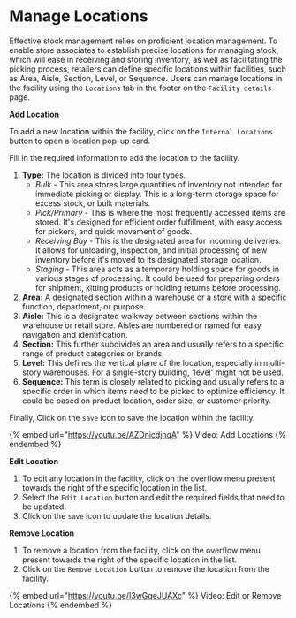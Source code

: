 # Manage Locations

Effective stock management relies on proficient location management. To enable store associates to establish precise locations for managing stock, which will ease in receiving and storing inventory, as well as facilitating the picking process, ​​retailers can define specific locations within facilities, such as Area, Aisle, Section, Level, or Sequence. Users can manage locations in the facility using the `Locations` tab in the footer on the `Facility details` page. 


**Add Location**

To add a new location within the facility, click on the `Internal Locations` button to open a location pop-up card.

Fill in the required information to add the location to the facility.

1. **Type:** The location is divided into four types.
    * _Bulk_ - This area stores large quantities of inventory not intended for immediate picking or display. This is a long-term storage space for excess stock, or bulk materials.
    * _Pick/Primary_ - This is where the most frequently accessed items are stored. It's designed for efficient order fulfillment, with easy access for pickers, and quick movement of goods.
    * _Receiving Bay_ - This is the designated area for incoming deliveries. It allows for unloading, inspection, and initial processing of new inventory before it's moved to its designated storage location.
    * _Staging_ - This area acts as a temporary holding space for goods in various stages of processing. It could be used for preparing orders for shipment, kitting products or holding returns before processing.
2. **Area:** A designated section within a warehouse or a store with a specific function, department, or purpose.
3. **Aisle:** This is a designated walkway between sections within the warehouse or retail store. Aisles are numbered or named for easy navigation and identification.
4. **Section:** This further subdivides an area and usually refers to a specific range of product categories or brands.
5. **Level:** This defines the vertical plane of the location, especially in multi-story warehouses. For a single-story building, 'level' might not be used.
6. **Sequence:** This term is closely related to picking and usually refers to a specific order in which items need to be picked to optimize efficiency. It could be based on product location, order size, or customer priority.

Finally, Click on the `save` icon to save the location within the facility.

{% embed url="https://youtu.be/AZDnicdjnqA" %}
Video: Add Locations
{% endembed %}


**Edit Location**

1. To edit any location in the facility, click on the overflow menu present towards the right of the specific location in the list.
2. Select the `Edit Location` button and edit the required fields that need to be updated.
3. Click on the `save` icon to update the location details.


**Remove Location**

1. To remove a location from the facility, click on the overflow menu present towards the right of the specific location in the list.
2. Click on the `Remove Location` button to remove the location from the facility.

{% embed url="https://youtu.be/I3wGqeJUAXc" %}
Video: Edit or Remove Locations
{% endembed %}
